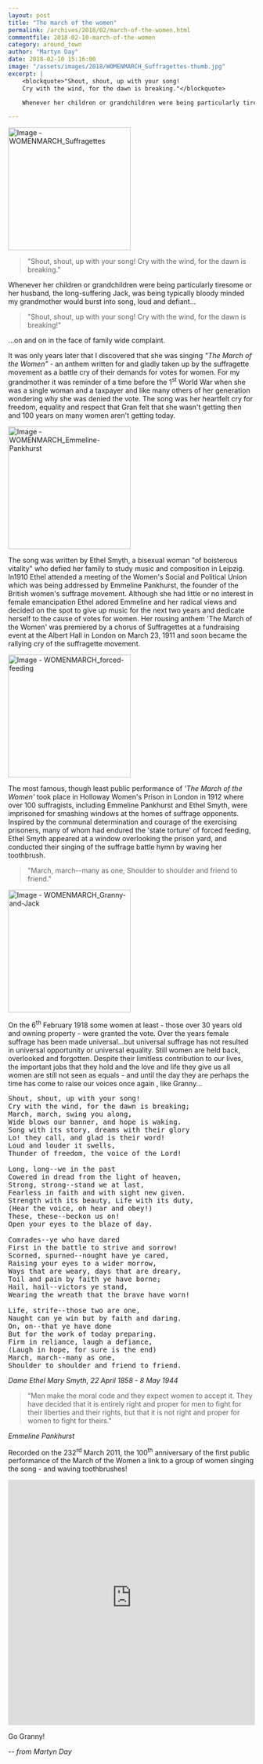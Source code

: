 ```yaml
---
layout: post
title: "The march of the women"
permalink: /archives/2018/02/march-of-the-women.html
commentfile: 2018-02-10-march-of-the-women
category: around_town
author: "Martyn Day"
date: 2018-02-10 15:16:00
image: "/assets/images/2018/WOMENMARCH_Suffragettes-thumb.jpg"
excerpt: |
    <blockquote>"Shout, shout, up with your song!
    Cry with the wind, for the dawn is breaking."</blockquote>

    Whenever her children or grandchildren were being particularly tiresome or her husband, the long-suffering Jack, was being typically bloody minded my grandmother would burst into song, loud and defiant...

---
```


<a href="/assets/images/2018/WOMENMARCH_Suffragettes.jpg" title="Click for a larger image"><img src="/assets/images/2018/WOMENMARCH_Suffragettes-thumb.jpg" width="250" alt="Image - WOMENMARCH_Suffragettes"  class="photo right"/></a>

> "Shout, shout, up with your song!
> Cry with the wind, for the dawn is breaking."

Whenever her children or grandchildren were being particularly tiresome or her husband, the long-suffering Jack, was being typically bloody minded my grandmother would burst into song, loud and defiant...

> "Shout, shout, up with your song! Cry with the wind, for the dawn is breaking!"

...on and on in the face of family wide complaint.

It was only years later that I discovered that she was singing *"The March of the Women"* - an anthem written for and gladly taken up by the suffragette movement as a battle cry of their demands for votes for women. For my grandmother it was reminder of a time before the 1<sup>st</sup> World War when she was a single woman and a taxpayer and like many others of her generation wondering why she was denied the vote. The song was her heartfelt cry for freedom, equality and respect that Gran felt that she wasn't getting then and 100 years on many women aren't getting today.


<a href="/assets/images/2018/WOMENMARCH_Emmeline-Pankhurst.jpg" title="Click for a larger image"><img src="/assets/images/2018/WOMENMARCH_Emmeline-Pankhurst-thumb.jpg" width="250" alt="Image - WOMENMARCH_Emmeline-Pankhurst"  class="photo right"/></a>

The song was written by Ethel Smyth, a bisexual woman "of boisterous vitality" who defied her family to study music and composition in Leipzig. In1910 Ethel attended a meeting of the Women's Social and Political Union which was being addressed by Emmeline Pankhurst, the founder of the British women's suffrage movement. Although she had little or no interest in female emancipation Ethel adored Emmeline and her radical views and decided on the spot to give up music for the next two years and dedicate herself to the cause of votes for women. Her rousing anthem 'The March of the Women' was premiered by a chorus of Suffragettes at a fundraising event at the Albert Hall in London on March 23, 1911 and soon became the rallying cry of the suffragette movement.

<a href="/assets/images/2018/WOMENMARCH_forced-feeding.jpg" title="Click for a larger image"><img src="/assets/images/2018/WOMENMARCH_forced-feeding-thumb.jpg" width="250" alt="Image - WOMENMARCH_forced-feeding"  class="photo right"/></a>

The most famous, though least public performance of *'The March of the Women'* took place in Holloway Women's Prison in London in 1912 where over 100 suffragists, including Emmeline Pankhurst and Ethel Smyth, were imprisoned for smashing windows at the homes of suffrage opponents. Inspired by the communal determination and courage of the exercising prisoners, many of whom had endured the 'state torture' of forced feeding, Ethel Smyth appeared at a window overlooking the prison yard, and conducted their singing of the suffrage battle hymn by waving her toothbrush.

> "March, march--many as one,
> Shoulder to shoulder and friend to friend."


<a href="/assets/images/2018/WOMENMARCH_Granny-and-Jack.jpg" title="Click for a larger image"><img src="/assets/images/2018/WOMENMARCH_Granny-and-Jack-thumb.jpg" width="250" alt="Image - WOMENMARCH_Granny-and-Jack"  class="photo right"/></a>

On the 6<sup>th</sup> February 1918 some women at least - those over 30 years old and owning property - were granted the vote. Over the years female suffrage has been made universal...but universal suffrage has not resulted in universal opportunity or universal equality. Still women are held back, overlooked and forgotten. Despite their limitless contribution to our lives, the important jobs that they hold and the love and life they give us all women are still not seen as equals - and until the day they are perhaps the time has come to raise our voices once again , like Granny...

<pre class="poem">
Shout, shout, up with your song!
Cry with the wind, for the dawn is breaking;
March, march, swing you along,
Wide blows our banner, and hope is waking.
Song with its story, dreams with their glory
Lo! they call, and glad is their word!
Loud and louder it swells,
Thunder of freedom, the voice of the Lord!

Long, long--we in the past
Cowered in dread from the light of heaven,
Strong, strong--stand we at last,
Fearless in faith and with sight new given.
Strength with its beauty, Life with its duty,
(Hear the voice, oh hear and obey!)
These, these--beckon us on!
Open your eyes to the blaze of day.

Comrades--ye who have dared
First in the battle to strive and sorrow!
Scorned, spurned--nought have ye cared,
Raising your eyes to a wider morrow,
Ways that are weary, days that are dreary,
Toil and pain by faith ye have borne;
Hail, hail--victors ye stand,
Wearing the wreath that the brave have worn!

Life, strife--those two are one,
Naught can ye win but by faith and daring.
On, on--that ye have done
But for the work of today preparing.
Firm in reliance, laugh a defiance,
(Laugh in hope, for sure is the end)
March, march--many as one,
Shoulder to shoulder and friend to friend.
</pre>

<cite>Dame Ethel Mary Smyth, 22 April 1858 - 8 May 1944</cite>


> "Men make the moral code and they expect women to accept it. They have decided that it is entirely right and proper for men to fight for their liberties and their rights, but that it is not right and proper for women to fight for theirs."

<cite>Emmeline Pankhurst</cite>


<div class="box" markdown="1">

Recorded on the 232<sup>rd</sup> March 2011, the 100<sup>th</sup> anniversary of the first public performance of the March of the Women a link to a group of women singing the song - and waving toothbrushes!

<iframe width="100%" height="500" src="https://www.youtube-nocookie.com/embed/65NuypEkg-4?rel=0" frameborder="0" allowfullscreen></iframe>

Go Granny!
</div>

<cite>-- from Martyn Day</cite>
